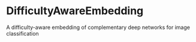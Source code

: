 # DifficultyAwareEmbedding
A difficulty-aware embedding of complementary deep networks for image classification
